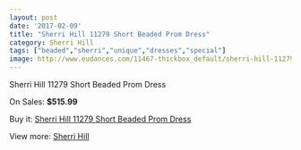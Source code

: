 ```yaml
---
layout: post
date: '2017-02-09'
title: "Sherri Hill 11279 Short Beaded Prom Dress"
category: Sherri Hill
tags: ["beaded","sherri","unique","dresses","special"]
image: http://www.eudances.com/11467-thickbox_default/sherri-hill-11279-short-beaded-prom-dress.jpg
---
```

Sherri Hill 11279 Short Beaded Prom Dress

On Sales: **$515.99**
<a href="https://www.eudances.com/en/sherri-hill/3639-sherri-hill-11279-short-beaded-prom-dress.html"><amp-img layout="responsive" width="600" height="600" src="//www.eudances.com/11467-thickbox_default/sherri-hill-11279-short-beaded-prom-dress.jpg" alt="Sherri Hill 11279 Short Beaded Prom Dress 0" /></a>
<a href="https://www.eudances.com/en/sherri-hill/3639-sherri-hill-11279-short-beaded-prom-dress.html"><amp-img layout="responsive" width="600" height="600" src="//www.eudances.com/11468-thickbox_default/sherri-hill-11279-short-beaded-prom-dress.jpg" alt="Sherri Hill 11279 Short Beaded Prom Dress 1" /></a>
<a href="https://www.eudances.com/en/sherri-hill/3639-sherri-hill-11279-short-beaded-prom-dress.html"><amp-img layout="responsive" width="600" height="600" src="//www.eudances.com/11469-thickbox_default/sherri-hill-11279-short-beaded-prom-dress.jpg" alt="Sherri Hill 11279 Short Beaded Prom Dress 2" /></a>
<a href="https://www.eudances.com/en/sherri-hill/3639-sherri-hill-11279-short-beaded-prom-dress.html"><amp-img layout="responsive" width="600" height="600" src="//www.eudances.com/11470-thickbox_default/sherri-hill-11279-short-beaded-prom-dress.jpg" alt="Sherri Hill 11279 Short Beaded Prom Dress 3" /></a>
<a href="https://www.eudances.com/en/sherri-hill/3639-sherri-hill-11279-short-beaded-prom-dress.html"><amp-img layout="responsive" width="600" height="600" src="//www.eudances.com/11471-thickbox_default/sherri-hill-11279-short-beaded-prom-dress.jpg" alt="Sherri Hill 11279 Short Beaded Prom Dress 4" /></a>
<a href="https://www.eudances.com/en/sherri-hill/3639-sherri-hill-11279-short-beaded-prom-dress.html"><amp-img layout="responsive" width="600" height="600" src="//www.eudances.com/11472-thickbox_default/sherri-hill-11279-short-beaded-prom-dress.jpg" alt="Sherri Hill 11279 Short Beaded Prom Dress 5" /></a>
<a href="https://www.eudances.com/en/sherri-hill/3639-sherri-hill-11279-short-beaded-prom-dress.html"><amp-img layout="responsive" width="600" height="600" src="//www.eudances.com/11473-thickbox_default/sherri-hill-11279-short-beaded-prom-dress.jpg" alt="Sherri Hill 11279 Short Beaded Prom Dress 6" /></a>

Buy it: [Sherri Hill 11279 Short Beaded Prom Dress](https://www.eudances.com/en/sherri-hill/3639-sherri-hill-11279-short-beaded-prom-dress.html "Sherri Hill 11279 Short Beaded Prom Dress")

View more: [Sherri Hill](https://www.eudances.com/en/80-Sherri-Hill "Sherri Hill")